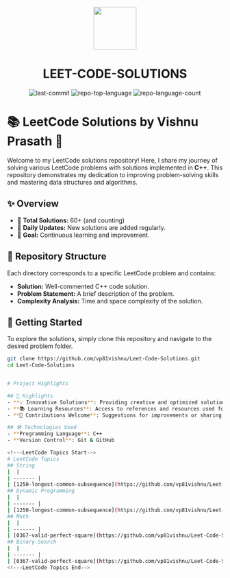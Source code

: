 <p align="center">
  <img src="https://cdn-icons-png.flaticon.com/512/6295/6295417.png" width="100" />
</p>
<p align="center">
    <h1 align="center">LEET-CODE-SOLUTIONS</h1>
</p>
<p align="center">
	<img src="https://img.shields.io/github/last-commit/vp81vishnu/Leet-Code-Solutions?style=flat&logo=git&logoColor=white&color=0080ff" alt="last-commit">
	<img src="https://img.shields.io/github/languages/top/vp81vishnu/Leet-Code-Solutions?style=flat&color=0080ff" alt="repo-top-language">
	<img src="https://img.shields.io/github/languages/count/vp81vishnu/Leet-Code-Solutions?style=flat&color=0080ff" alt="repo-language-count">
<p>

# 📚 LeetCode Solutions by Vishnu Prasath 🚀

Welcome to my LeetCode solutions repository! Here, I share my journey of solving various LeetCode problems with solutions implemented in **C++**. This repository demonstrates my dedication to improving problem-solving skills and mastering data structures and algorithms.

## ✨ Overview

- 🌟 **Total Solutions:** 60+ (and counting)
- 🔄 **Daily Updates:** New solutions are added regularly.
- 🎯 **Goal:** Continuous learning and improvement.

## 📂 Repository Structure

Each directory corresponds to a specific LeetCode problem and contains:

- **Solution:** Well-commented C++ code solution.
- **Problem Statement:** A brief description of the problem.
- **Complexity Analysis:** Time and space complexity of the solution.

## 🚀 Getting Started

To explore the solutions, simply clone this repository and navigate to the desired problem folder.

```bash
git clone https://github.com/vp81vishnu/Leet-Code-Solutions.git
cd Leet-Code-Solutions


# Project Highlights

## 🌟 Highlights
- **💡 Innovative Solutions**: Providing creative and optimized solutions for challenging problems.
- **📚 Learning Resources**: Access to references and resources used for understanding complex problems.
- **🤝 Contributions Welcome**: Suggestions for improvements or sharing your own solutions are encouraged!

## 🛠 Technologies Used
- **Programming Language**: C++
- **Version Control**: Git & GitHub

<!---LeetCode Topics Start-->
# LeetCode Topics
## String
|  |
| ------- |
| [1250-longest-common-subsequence](https://github.com/vp81vishnu/Leet-Code-Solutions/tree/master/1250-longest-common-subsequence) |
## Dynamic Programming
|  |
| ------- |
| [1250-longest-common-subsequence](https://github.com/vp81vishnu/Leet-Code-Solutions/tree/master/1250-longest-common-subsequence) |
## Math
|  |
| ------- |
| [0367-valid-perfect-square](https://github.com/vp81vishnu/Leet-Code-Solutions/tree/master/0367-valid-perfect-square) |
## Binary Search
|  |
| ------- |
| [0367-valid-perfect-square](https://github.com/vp81vishnu/Leet-Code-Solutions/tree/master/0367-valid-perfect-square) |
<!---LeetCode Topics End-->